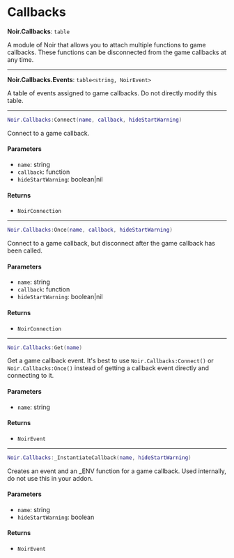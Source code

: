 # Callbacks

**Noir.Callbacks**: `table`

A module of Noir that allows you to attach multiple functions to game callbacks. These functions can be disconnected from the game callbacks at any time.

***

**Noir.Callbacks.Events**: `table<string, NoirEvent>`

A table of events assigned to game callbacks. Do not directly modify this table.

***

```lua
Noir.Callbacks:Connect(name, callback, hideStartWarning)
```

Connect to a game callback.

#### Parameters

* `name`: string
* `callback`: function
* `hideStartWarning`: boolean|nil

#### Returns

* `NoirConnection`

***

```lua
Noir.Callbacks:Once(name, callback, hideStartWarning)
```

Connect to a game callback, but disconnect after the game callback has been called.

#### Parameters

* `name`: string
* `callback`: function
* `hideStartWarning`: boolean|nil

#### Returns

* `NoirConnection`

***

```lua
Noir.Callbacks:Get(name)
```

Get a game callback event. It's best to use `Noir.Callbacks:Connect()` or `Noir.Callbacks:Once()` instead of getting a callback event directly and connecting to it.

#### Parameters

* `name`: string

#### Returns

* `NoirEvent`

***

```lua
Noir.Callbacks:_InstantiateCallback(name, hideStartWarning)
```

Creates an event and an \_ENV function for a game callback. Used internally, do not use this in your addon.

#### Parameters

* `name`: string
* `hideStartWarning`: boolean

#### Returns

* `NoirEvent`
